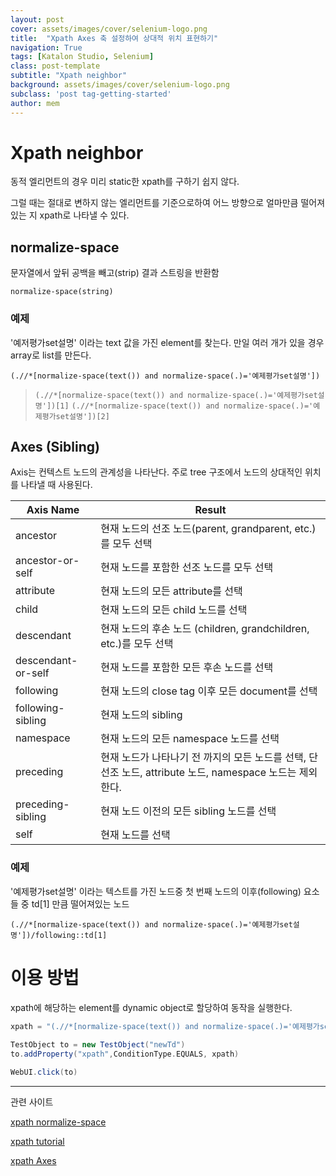 ```yaml
---
layout: post
cover: assets/images/cover/selenium-logo.png 
title:  "Xpath Axes 축 설정하여 상대적 위치 표현하기"
navigation: True
tags: [Katalon Studio, Selenium]
class: post-template
subtitle: "Xpath neighbor"
background: assets/images/cover/selenium-logo.png 
subclass: 'post tag-getting-started'
author: mem
---
```


# Xpath neighbor

동적 엘리먼트의 경우 미리 static한 xpath를 구하기 쉽지 않다.

그럴 때는 절대로 변하지 않는 엘리먼트를 기준으로하여 어느 방향으로 얼마만큼 떨어져 있는 지 xpath로 나타낼 수 있다.

## normalize-space

문자열에서 앞뒤 공백을 빼고(strip) 결과 스트링을 반환함

`normalize-space(string)`

### 예제
'예저평가set설명' 이라는 text 값을 가진 element를 찾는다. 만일 여러 개가 있을 경우 array로 list를 만든다.

`(.//*[normalize-space(text()) and normalize-space(.)='예제평가set설명'])`

> `(.//*[normalize-space(text()) and normalize-space(.)='예제평가set설명'])[1]`
> `(.//*[normalize-space(text()) and normalize-space(.)='예제평가set설명'])[2]`


## Axes (Sibling)

Axis는 컨텍스트 노드의 관계성을 나타난다. 주로 tree 구조에서 노드의 상대적인 위치를 나타낼 때 사용된다.

| Axis Name | Result |
|--------------------|-----------------------------------------------------------------------------------------------------------|
| ancestor | 현재 노드의 선조 노드(parent, grandparent, etc.)를 모두 선택 |
| ancestor-or-self | 현재 노드를 포함한 선조 노드를 모두 선택 |
| attribute | 현재 노드의 모든 attribute를 선택 |
| child | 현재 노드의 모든 child 노드를 선택 |
| descendant | 현재 노드의 후손 노드 (children, grandchildren, etc.)를 모두 선택 |
| descendant-or-self | 현재 노드를 포함한 모든 후손 노드를 선택 |
| following | 현재 노드의 close tag 이후 모든 document를 선택 |
| following-sibling | 현재 노드의 sibling |
| namespace | 현재 노드의 모든 namespace 노드를 선택 |
| preceding | 현재 노드가 나타나기 전 까지의 모든 노드를 선택, 단 선조 노드, attribute 노드, namespace 노드는 제외한다. |
| preceding-sibling | 현재 노드 이전의 모든 sibling 노드를 선택 |
| self | 현재 노드를 선택 |

### 예제

'예제평가set설명' 이라는 텍스트를 가진 노드중 첫 번째 노드의 이후(following) 요소들 중 td[1] 만큼 떨어져있는 노드

`(.//*[normalize-space(text()) and normalize-space(.)='예제평가set설명'])/following::td[1]`


# 이용 방법

xpath에 해당하는 element를 dynamic object로 할당하여 동작을 실행한다.

```groovy
xpath = "(.//*[normalize-space(text()) and normalize-space(.)='예제평가set설명'])/following::td[1]/label"
 
TestObject to = new TestObject("newTd")
to.addProperty("xpath",ConditionType.EQUALS, xpath)

WebUI.click(to)
```

---
관련 사이트

[xpath normalize-space](https://developer.mozilla.org/ko/docs/Web/XPath/Functions/normalize-space)

[xpath tutorial](http://zvon.org/xxl/XPathTutorial/Output/example6.html)

[xpath Axes](https://www.w3schools.com/xml/xpath_axes.asp)